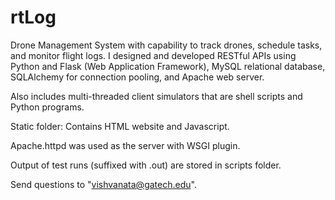 # rtLog
Drone Management System with capability to track drones, schedule tasks, and monitor flight logs. I designed and developed RESTful APIs using Python and Flask (Web Application Framework), MySQL relational database, SQLAlchemy for connection pooling, and Apache web server. 

Also includes multi-threaded client simulators that are shell scripts and Python programs.

Static folder: Contains HTML website and Javascript. 

Apache.httpd was used as the server with WSGI plugin. 

Output of test runs (suffixed with .out) are stored in scripts folder. 

Send questions to "vishvanata@gatech.edu". 




